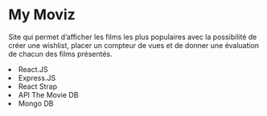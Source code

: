 # My Moviz
Site qui permet d’afficher les films les plus populaires avec la possibilité de créer une wishlist, placer un compteur de vues et de donner une évaluation de chacun des films présentés.
<br>
<li>React.JS</li>
<li>Express.JS</li>
<li>React Strap</li>
<li>API The Movie DB</li>
<li>Mongo DB</li>

